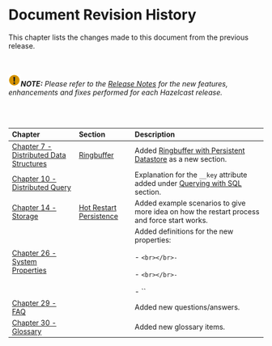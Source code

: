 

# Document Revision History

This chapter lists the changes made to this document from the previous release.

<br></br>
![image](images/NoteSmall.jpg)***NOTE:*** *Please refer to the <a href="http://docs.hazelcast.org/docs/release-notes/" target="_blank">Release Notes</a> for the new features, enhancements and fixes performed for each Hazelcast release.*

<br></br>

|Chapter|Section|Description|
|:-------|:-------|:-----------|
|[Chapter 7 - Distributed Data Structures](#distributed-data-structures)|[Ringbuffer](#ringbuffer)|Added [Ringbuffer with Persistent Datastore](#ringbuffer-with-persistent-datastore) as a new section.
|[Chapter 10 - Distributed Query](#distributed-query)||Explanation for the `__key` attribute added under [Querying with SQL](#querying-with-sql) section.
|[Chapter 14 - Storage](#storage)|[Hot Restart Persistence](#hot-restart-persistence)|Added example scenarios to give more idea on how the restart process and force start works.
|[Chapter 26 - System Properties](#system-properties)||Added definitions for the new properties: <br></br>- ``<br></br>- ``<br></br>- ``<br></br>- ``<br></br>- ``|
|[Chapter 29 - FAQ](#frequently-asked-questions)||Added new questions/answers.|
|[Chapter 30 - Glossary](#glossary)||Added new glossary items.|



<br> </br>
